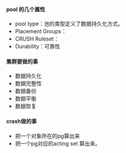 #### pool 的几个属性

* pool type：池的类型定义了数据持久化方式。
* Placement Groups：
* CRUSH Ruleset：
* Durability：可靠性

#### 集群要做的事

 * 数据持久化
 * 数据完整性
 * 数据备份
 * 数据平衡
 * 数据恢复
 
#### crash做的事

* 把一个对象所在的pg算出来
* 把一个pg对应的acting set 算出来。
